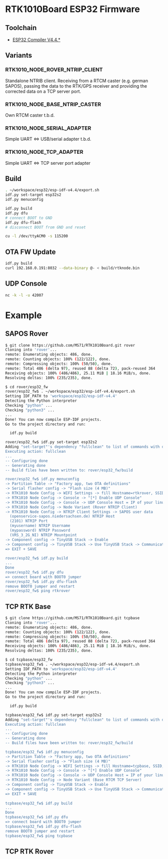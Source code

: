 # RTK1010Board ESP32 Firmware
## Toolchain
- [ESP32 Compiler V4.4.* ](https://docs.espressif.com/projects/esp-idf/en/v4.4.3/esp32/get-started/index.html)

## Variants
### RTK1010_NODE_ROVER_NTRIP_CLIENT
Standalone NTRIB client. Receiving from a RTCM caster (e.g. german SAPOS), passing the data to the RTK/GPS receiver
and providing the corrected data on a TCP server port.

### RTK1010_NODE_BASE_NTRIP_CASTER
Own RTCM caster
t.b.d.
### RTK1010_NODE_SERIAL_ADAPTER
Simple UART <=> USB/serial adapter
t.b.d.
### RTK1010_NODE_TCP_ADAPTER
Simple UART <=> TCP server port adapter
 

## Build
```sh
. ~/workspace/esp32/esp-idf-v4.4/export.sh
idf.py set-target esp32s2
idf.py menuconfig
```
```sh
idf.py build
idf.py dfu
# connect BOOT to GND
idf.py dfu-flash
# disconnect BOOT from GND and reset
```
```sh
cu -l /dev/ttyACM0 -s 115200
```
## OTA FW Update
```sh
idf.py build
curl 192.168.0.191:8032 --data-binary @- < build/rtknode.bin
```
## UDP Console
```sh
nc -k -l -u 42007
```

# Example
## SAPOS Rover
```sh
$ git clone https://github.com/MS71/RTK1010Board.git rover
Cloning into 'rover'...
remote: Enumerating objects: 486, done.
remote: Counting objects: 100% (122/122), done.
remote: Compressing objects: 100% (50/50), done.
remote: Total 486 (delta 97), reused 88 (delta 72), pack-reused 364
Receiving objects: 100% (486/486), 25.11 MiB | 18.16 MiB/s, done.
Resolving deltas: 100% (235/235), done.

$ cd rover/esp32_fw
rover/esp32_fw$ . ~/workspace/esp32/esp-idf-v4.4/export.sh
Setting IDF_PATH to 'workspace/esp32/esp-idf-v4.4'
Detecting the Python interpreter
Checking "python" ...
Checking "python3" ...
...
Done! You can now compile ESP-IDF projects.
Go to the project directory and run:

  idf.py build

rover/esp32_fw$ idf.py set-target esp32s2
Adding "set-target"'s dependency "fullclean" to list of commands with default set of options.
Executing action: fullclean
...
-- Configuring done
-- Generating done
-- Build files have been written to: rover/esp32_fw/build

rover/esp32_fw$ idf.py menuconfig
-> Partition Table -> "Factory app, two OTA definitions"
-> Serial flasher config -> "Flash size (4 MB)"
-> RTK1010 Node Config -> WIFI Settings -> fill Hostname=rtkrover, SSID, PASSWORD
-> RTK1010 Node Config -> Console -> "[*] Enable UDP Console"
-> RTK1010 Node Config -> Console -> UDP Console Host = IP of your linux development host
-> RTK1010 Node Config -> Node Variant (Rover NTRIP Client)
-> RTK1010 Node Config -> NTRIP Client Settings -> SAPOS user data
  (openservice-sapos.niedersachsen.de) NTRIP Host
  (2101) NTRIP Port
  (myusername) NTRIP Username
  (mypassword) NTRIP Password
  (VRS_3_2G_NI) NTRIP Mountpoint
-> Component config -> TinyUSB Stack -> Enable
-> Component config -> TinyUSB Stack -> Use TinyUSB Stack -> Communication Device Class (CDC) -> Enable
=> EXIT + SAVE
  
rover/esp32_fw$ idf.py build
...
Done
rover/esp32_fw$ idf.py dfu
=> connect board with BOOT0 jumper
rover/esp32_fw$ idf.py dfu-flash
remove BOOT0 jumper and restart
rover/esp32_fw$ ping rtkrover
```
## TCP RTK Base
```sh
$ git clone https://github.com/MS71/RTK1010Board.git tcpbase
Cloning into 'rover'...
remote: Enumerating objects: 486, done.
remote: Counting objects: 100% (122/122), done.
remote: Compressing objects: 100% (50/50), done.
remote: Total 486 (delta 97), reused 88 (delta 72), pack-reused 364
Receiving objects: 100% (486/486), 25.11 MiB | 18.16 MiB/s, done.
Resolving deltas: 100% (235/235), done.

$ cd tcpbase/esp32_fw
tcpbase/esp32_fw$ . ~/workspace/esp32/esp-idf-v4.4/export.sh
Setting IDF_PATH to 'workspace/esp32/esp-idf-v4.4'
Detecting the Python interpreter
Checking "python" ...
Checking "python3" ...
...
Done! You can now compile ESP-IDF projects.
Go to the project directory and run:

  idf.py build

tcpbase/esp32_fw$ idf.py set-target esp32s2
Adding "set-target"'s dependency "fullclean" to list of commands with default set of options.
Executing action: fullclean
...
-- Configuring done
-- Generating done
-- Build files have been written to: rover/esp32_fw/build

tcpbase/esp32_fw$ idf.py menuconfig
-> Partition Table -> "Factory app, two OTA definitions"
-> Serial flasher config -> "Flash size (4 MB)"
-> RTK1010 Node Config -> WIFI Settings -> fill Hostname=tcpbase, SSID, PASSWORD
-> RTK1010 Node Config -> Console -> "[*] Enable UDP Console"
-> RTK1010 Node Config -> Console -> UDP Console Host = IP of your linux development host
-> RTK1010 Node Config -> Node Variant (Base RTCM TCP Server)
-> Component config -> TinyUSB Stack -> Enable
-> Component config -> TinyUSB Stack -> Use TinyUSB Stack -> Communication Device Class (CDC) -> Enable
=> EXIT + SAVE
  
tcpbase/esp32_fw$ idf.py build
...
Done
tcpbase/esp32_fw$ idf.py dfu
=> connect board with BOOT0 jumper
tcpbase/esp32_fw$ idf.py dfu-flash
remove BOOT0 jumper and restart
tcpbase/esp32_fw$ ping tcpbase
```
## TCP RTK Rover
```sh
```
